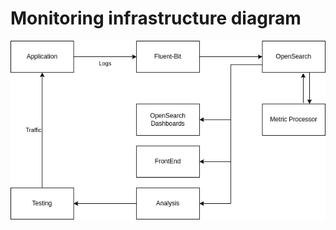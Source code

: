 # Monitoring infrastructure diagram

![Monitoring](./img/M2L2-infrastructure-Monitoring.drawio.png)
 